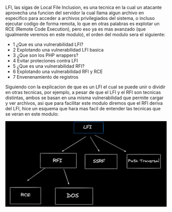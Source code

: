 LFI, las sigas de Local File Inclusion, es una tecnica en la cual un atacante aprovecha una funcion del servidor la cual llama algun archivo en especifico para acceder a archivos privilegiados del sistema, o incluso ejecutar codigo de forma remota, lo que en otras palabras es explotar un RCE (Remote Code Execution), pero eso ya es mas avanzado (que igualmente veremos en este modulo), el orden del modulo sera el siguiente: 

- 1 ¿Que es una vulnerabilidad LFI?
- 2 Explotando una vulnerabilidad LFI basica
- 3 ¿Que son los PHP wrappers?
- 4 Evitar proteciones contra LFI 
- 5 ¿Que es una vulnerabilidad RFI?
- 6 Explotando una vulnerabilidad RFI y RCE
- 7 Envenenamiento de registros

Siguiendo con la explicacion de que es un LFI el cual se puede unir o dividir en otras tecnicas, por ejemplo, a pesar de que el LFI y el RFI son tecnicas distintas, ambos se basan en una misma vulnerabilidad que permite cargar y ver archivos, asi que para facilitar este modulo diremos que el RFI deriva del LFI, hice un esquema que hara mas facil de entender las tecnicas que se veran en este modulo: 

<img src="/Z-Imagenes/diagramafli1.png" />